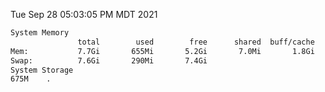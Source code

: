 Tue Sep 28 05:03:05 PM MDT 2021
```bash
System Memory
               total        used        free      shared  buff/cache   available
Mem:           7.7Gi       655Mi       5.2Gi       7.0Mi       1.8Gi       6.7Gi
Swap:          7.6Gi       290Mi       7.4Gi
System Storage
675M	.
```
